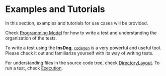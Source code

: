 # Examples and Tutorials

In this section, examples and tutorials for use cases will be provided.  

Check [Programming Model](ProgrammingModel.md) for how to write a test and understanding the organization of the tests.

To write a test using the **InsDog**, [`codegen`](https://playwright.dev/java/docs/codegen) is a very powerful and useful tool.
Please check it out and familiarize yourself with its way of writing tests.

For understanding files in the source code tree, check [DirectoryLayout](DirectoryLayout.md).
To run a test, check [Execution](Execution.md).